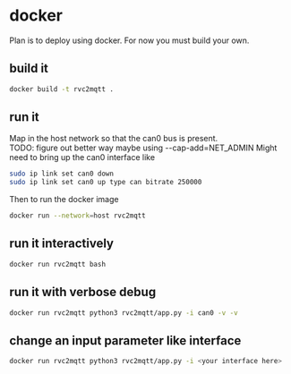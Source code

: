 # docker

Plan is to deploy using docker. 
For now you must build your own.

## build it

```bash
docker build -t rvc2mqtt .
```

## run it

Map in the host network so that the can0 bus is present.  
TODO: figure out better way maybe using --cap-add=NET_ADMIN
Might need to bring up the can0 interface like

```bash
sudo ip link set can0 down
sudo ip link set can0 up type can bitrate 250000
```
Then to run the docker image

```bash
docker run --network=host rvc2mqtt 
```

## run it interactively 

```bash
docker run rvc2mqtt bash
```

## run it with verbose debug

```bash
docker run rvc2mqtt python3 rvc2mqtt/app.py -i can0 -v -v
```

## change an input parameter like interface

```bash
docker run rvc2mqtt python3 rvc2mqtt/app.py -i <your interface here>
```